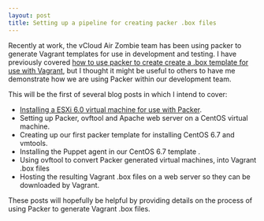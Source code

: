 ```yaml
---
layout: post
title: Setting up a pipeline for creating packer .box files  
---
```


Recently at work, the vCloud Air Zombie team has been using packer to generate Vagrant templates for use in development and testing.  I have previously covered [how to use packer to create create a .box template for use with Vagrant](https://sdorsett.github.io/2015/01/03/using-packer-on-centos/), but I thought it might be useful to others to have me demonstrate how we are using Packer within our development team.

This will be the first of several blog posts in which I intend to cover:

* [Installing a ESXi 6.0 virtual machine for use with Packer](https://sdorsett.github.io/2015/12/23/installing-esxi-virtual-machine-for-packer-depolyment/).
* Setting up Packer, ovftool and Apache web server on a CentOS virtual machine.
* Creating up our first packer template for installing CentOS 6.7 and vmtools.
* Installing the Puppet agent in our CentOS 6.7 template .
* Using ovftool to convert Packer generated virtual machines, into Vagrant .box files
* Hosting the resulting Vagrant .box files on a web server so they can be downloaded by Vagrant.

These posts will hopefully be helpful by providing details on the process of using Packer to generate Vagrant .box files.
